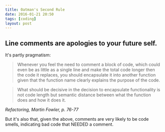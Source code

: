 ```yaml
---
title: 0atman's Second Rule
date: 2016-01-21 20:50
tags: [coding]
layout: post
---
```

## Line comments are apologies to your future self.

It's partly pragmatism:

> Whenever you feel the need to comment a block of code, which could even be as little as a single line and make the total code longer then the code it replaces, you should encapsulate it into another function given that the function name clearly explains the purpose of the code.

> What should be decisive in the decision to encapsulate functionality is not code length but semantic distance between what the function does and how it does it.

_Refactoring, Martin Fowler, p. 76-77_

But it's also that, given the above, comments are very likely to be code smells, indicating bad code that NEEDED a comment.
